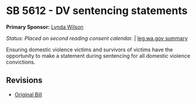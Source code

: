 # SB 5612 - DV sentencing statements
**Primary Sponsor:** [Lynda Wilson](/person/leg/lynda.wilson.md)

*Status: Placed on second reading consent calendar.* | [leg.wa.gov summary](https://app.leg.wa.gov/billsummary?BillNumber=5612&Year=2021)

Ensuring domestic violence victims and survivors of victims have the opportunity to make a statement during sentencing for all domestic violence convictions.

## Revisions
* [Original Bill](1/)